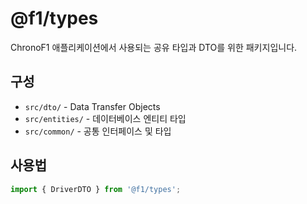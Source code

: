 # @f1/types

ChronoF1 애플리케이션에서 사용되는 공유 타입과 DTO를 위한 패키지입니다.

## 구성

- `src/dto/` - Data Transfer Objects
- `src/entities/` - 데이터베이스 엔티티 타입
- `src/common/` - 공통 인터페이스 및 타입

## 사용법

```typescript
import { DriverDTO } from '@f1/types';
```
